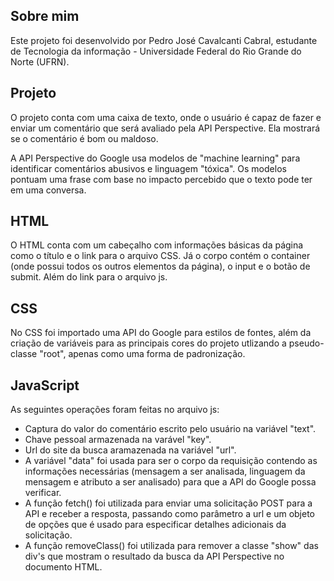 ## Sobre mim

Este projeto foi desenvolvido por Pedro José Cavalcanti Cabral, estudante de Tecnologia da informação - Universidade Federal do Rio Grande do Norte (UFRN).

## Projeto

O projeto conta com uma caixa de texto, onde o usuário é capaz de fazer e enviar um comentário que será avaliado pela API Perspective. Ela mostrará se o comentário é bom ou maldoso.

A API Perspective do Google usa modelos de "machine learning" para identificar comentários abusivos e linguagem "tóxica". Os modelos pontuam uma frase com base no impacto percebido que o texto pode ter em uma conversa.

## HTML

O HTML conta com um cabeçalho com informações básicas da página como o título e o link para o arquivo CSS. Já o corpo contém o container (onde possui todos os outros elementos da página), o input e o botão de submit. Além do link para o arquivo js.

## CSS

No CSS foi importado uma API do Google para estilos de fontes, além da criação de variáveis para as principais cores do projeto utlizando a pseudo-classe "root", apenas como uma forma de padronização.

## JavaScript

As seguintes operações foram feitas no arquivo js:

* Captura do valor do comentário escrito pelo usuário na variável "text".
* Chave pessoal armazenada na varável "key".
* Url do site da busca aramazenada na variável "url".
* A variável "data" foi usada para ser o corpo da requisição contendo as informações necessárias (mensagem a ser analisada, linguagem da mensagem e atributo a ser analisado) para que a API do Google possa verificar.
* A função fetch() foi utilizada para enviar uma solicitação POST para a API e receber a resposta, passando como parâmetro a url e um objeto de opções que é usado para especificar detalhes adicionais da solicitação.
* A função removeClass() foi utilizada para remover a classe "show" das div's que mostram o resultado da busca da API Perspective no documento HTML.
